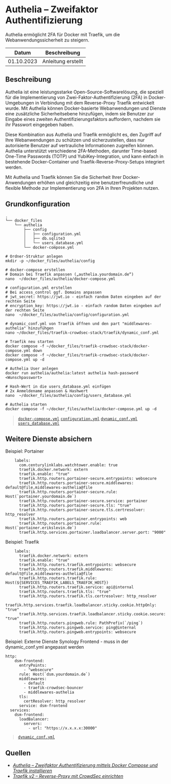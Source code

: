 # Authelia – Zweifaktor Authentifizierung

Authelia ermöglicht 2FA für Docker mit Traefik, um die Webanwendungssicherheit zu steigern.

| Datum | Beschreibung |
|:----------:|--------------|
| 01.10.2023 | Anleitung erstellt |

## Beschreibung

Authelia ist eine leistungsstarke Open-Source-Softwarelösung, die speziell für die Implementierung von Zwei-Faktor-Authentifizierung (2FA) in Docker-Umgebungen in Verbindung mit dem Reverse-Proxy Traefik entwickelt wurde. Mit Authelia können Docker-basierte Webanwendungen und Dienste eine zusätzliche Sicherheitsebene hinzufügen, indem sie Benutzer zur Eingabe eines zweiten Authentifizierungsfaktors auffordern, nachdem sie ihr Passwort eingegeben haben.

Diese Kombination aus Authelia und Traefik ermöglicht es, den Zugriff auf Ihre Webanwendungen zu schützen und sicherzustellen, dass nur autorisierte Benutzer auf vertrauliche Informationen zugreifen können. Authelia unterstützt verschiedene 2FA-Methoden, darunter Time-based One-Time Passwords (TOTP) und YubiKey-Integration, und kann einfach in bestehende Docker-Container und Traefik-Reverse-Proxy-Setups integriert werden.

Mit Authelia und Traefik können Sie die Sicherheit Ihrer Docker-Anwendungen erhöhen und gleichzeitig eine benutzerfreundliche und flexible Methode zur Implementierung von 2FA in Ihren Projekten nutzen.

## Grundkonfiguration
```
.
└── docker_files
    └── authelia
        ├── config
        │   ├── configuration.yml
        │   ├── db.sqlite3
        │   └── users_database.yml
        └── docker-compose.yml
```

``` shell
# Ordner-Struktur anlegen
mkdir -p ~/docker_files/authelia/config

# docker-compose erstellen
# Domain bei Traefik anpassen („authelia.yourdomain.de“)
nano  ~/docker_files/authelia/docker-compose.yml

# configuration.yml erstellen
# Bei access_control ggf. Domains anpassen
# jwt_secret: https://jwt.io - einfach random Daten eingeben auf der rechten Seite
# encryption_key: https://jwt.io - einfach random Daten eingeben auf der rechten Seite
nano  ~/docker_files/authelia/config/configuration.yml

# dynamic_conf.yml von Traefik öffnen und den part "middlewares-authelia" hinzufühgen
nano ~/docker_files/traefik-crowdsec-stack/traefik/dynamic_conf.yml

# Traefik neu starten
docker compose -f ~/docker_files/traefik-crowdsec-stack/docker-compose.yml down
docker compose -f ~/docker_files/traefik-crowdsec-stack/docker-compose.yml up -d

# Authelia User anlegen
docker run authelia/authelia:latest authelia hash-password <Wunschpasswort>

# Hash-Wert in die users_database.yml einfügen
# 2x Anmeldename anpassen & Hashwert
nano  ~/docker_files/authelia/config/users_database.yml

# Authelia starten
docker compose -f ~/docker_files/authelia/docker-compose.yml up -d

```
> [`docker-compose.yml`](docker-compose.yml)
> [`configuration.yml`](config/configuration.yml)
> [`dynamic_conf.yml`](traefik/dynamic_conf.yml)
> [`users_database.yml`](config/users_database.yml)

## Weitere Dienste absichern

Beispiel: Portainer

``` shell
    labels:
      com.centurylinklabs.watchtower.enable: true
      traefik.docker.network: extern
      traefik.enable: "true"
      traefik.http.routers.portainer-secure.entrypoints: websecure
      traefik.http.routers.portainer-secure.middlewares: default@file,middlewares-authelia@file
      traefik.http.routers.portainer-secure.rule: Host(`portainer.yourdomain.de`)
      traefik.http.routers.portainer-secure.service: portainer
      traefik.http.routers.portainer-secure.tls: "true"
      traefik.http.routers.portainer-secure.tls.certresolver: http_resolver
      traefik.http.routers.portainer.entrypoints: web
      traefik.http.routers.portainer.rule: Host(`portainer.erikslevin.de`)
      traefik.http.services.portainer.loadbalancer.server.port: "9000"
```

Beispiel: Traefik
``` shell
    labels:
      traefik.docker.network: extern
      traefik.enable: "true"
      traefik.http.routers.traefik.entrypoints: websecure
      traefik.http.routers.traefik.middlewares: default@file,middlewares-authelia@file
      traefik.http.routers.traefik.rule: Host(${SERVICES_TRAEFIK_LABELS_TRAEFIK_HOST})
      traefik.http.routers.traefik.service: api@internal
      traefik.http.routers.traefik.tls: "true"
      traefik.http.routers.traefik.tls.certresolver: http_resolver
      traefik.http.services.traefik.loadbalancer.sticky.cookie.httpOnly: "true"
      traefik.http.services.traefik.loadbalancer.sticky.cookie.secure: "true"
      traefik.http.routers.pingweb.rule: PathPrefix(`/ping`)
      traefik.http.routers.pingweb.service: ping@internal
      traefik.http.routers.pingweb.entrypoints: websecure
```

Beispiel: Externe Dienste
Synology Frontend - muss in der dynamic_conf.yml angepasst werden
``` shell
http:
    dsm-frontend:
      entryPoints:
        - "websecure"
      rule: Host(`dsm.yourdomain.de`)
      middlewares:
        - default
        - traefik-crowdsec-bouncer
        - middlewares-authelia
      tls:
        certResolver: http_resolver
      service: dsm-frontend
  services:
    dsm-frontend:
      loadBalancer:
        servers:
          - url: "https://x.x.x.x:30000"
```
> [`dynamic_conf.yml`](_traefik/dynamic_conf.yml)

## Quellen
- [*Authelia – Zweifaktor Authentifizierung mittels Docker Compose und Traefik installieren*](https://goneuland.de/authelia-zweifaktor-authentifizierung-mittels-docker-compose-und-traefik-installieren/)
- [*Traefik v2 – Reverse-Proxy mit CrowdSec einrichten*](https://goneuland.de/traefik-v2-reverse-proxy-mit-crowdsec-einrichten/)


